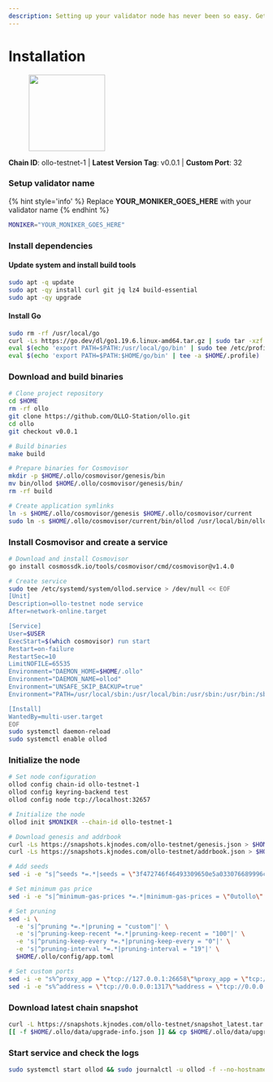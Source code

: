 ```yaml
---
description: Setting up your validator node has never been so easy. Get your validator running in minutes by following step by step instructions.
---
```


# Installation

<figure><img src="https://raw.githubusercontent.com/kj89/testnet_manuals/main/pingpub/logos/ollo.png" width="150" alt=""><figcaption></figcaption></figure>

**Chain ID**: ollo-testnet-1 | **Latest Version Tag**: v0.0.1 | **Custom Port**: 32

### Setup validator name

{% hint style='info' %}
Replace **YOUR_MONIKER_GOES_HERE** with your validator name
{% endhint %}

```bash
MONIKER="YOUR_MONIKER_GOES_HERE"
```

### Install dependencies

#### Update system and install build tools

```bash
sudo apt -q update
sudo apt -qy install curl git jq lz4 build-essential
sudo apt -qy upgrade
```

#### Install Go

```bash
sudo rm -rf /usr/local/go
curl -Ls https://go.dev/dl/go1.19.6.linux-amd64.tar.gz | sudo tar -xzf - -C /usr/local
eval $(echo 'export PATH=$PATH:/usr/local/go/bin' | sudo tee /etc/profile.d/golang.sh)
eval $(echo 'export PATH=$PATH:$HOME/go/bin' | tee -a $HOME/.profile)
```

### Download and build binaries

```bash
# Clone project repository
cd $HOME
rm -rf ollo
git clone https://github.com/OLLO-Station/ollo.git
cd ollo
git checkout v0.0.1

# Build binaries
make build

# Prepare binaries for Cosmovisor
mkdir -p $HOME/.ollo/cosmovisor/genesis/bin
mv bin/ollod $HOME/.ollo/cosmovisor/genesis/bin/
rm -rf build

# Create application symlinks
ln -s $HOME/.ollo/cosmovisor/genesis $HOME/.ollo/cosmovisor/current
sudo ln -s $HOME/.ollo/cosmovisor/current/bin/ollod /usr/local/bin/ollod
```

### Install Cosmovisor and create a service

```bash
# Download and install Cosmovisor
go install cosmossdk.io/tools/cosmovisor/cmd/cosmovisor@v1.4.0

# Create service
sudo tee /etc/systemd/system/ollod.service > /dev/null << EOF
[Unit]
Description=ollo-testnet node service
After=network-online.target

[Service]
User=$USER
ExecStart=$(which cosmovisor) run start
Restart=on-failure
RestartSec=10
LimitNOFILE=65535
Environment="DAEMON_HOME=$HOME/.ollo"
Environment="DAEMON_NAME=ollod"
Environment="UNSAFE_SKIP_BACKUP=true"
Environment="PATH=/usr/local/sbin:/usr/local/bin:/usr/sbin:/usr/bin:/sbin:/bin:/usr/games:/usr/local/games:/snap/bin:$HOME/.ollo/cosmovisor/current/bin"

[Install]
WantedBy=multi-user.target
EOF
sudo systemctl daemon-reload
sudo systemctl enable ollod
```

### Initialize the node

```bash
# Set node configuration
ollod config chain-id ollo-testnet-1
ollod config keyring-backend test
ollod config node tcp://localhost:32657

# Initialize the node
ollod init $MONIKER --chain-id ollo-testnet-1

# Download genesis and addrbook
curl -Ls https://snapshots.kjnodes.com/ollo-testnet/genesis.json > $HOME/.ollo/config/genesis.json
curl -Ls https://snapshots.kjnodes.com/ollo-testnet/addrbook.json > $HOME/.ollo/config/addrbook.json

# Add seeds
sed -i -e "s|^seeds *=.*|seeds = \"3f472746f46493309650e5a033076689996c8881@ollo-testnet.rpc.kjnodes.com:32659\"|" $HOME/.ollo/config/config.toml

# Set minimum gas price
sed -i -e "s|^minimum-gas-prices *=.*|minimum-gas-prices = \"0utollo\"|" $HOME/.ollo/config/app.toml

# Set pruning
sed -i \
  -e 's|^pruning *=.*|pruning = "custom"|' \
  -e 's|^pruning-keep-recent *=.*|pruning-keep-recent = "100"|' \
  -e 's|^pruning-keep-every *=.*|pruning-keep-every = "0"|' \
  -e 's|^pruning-interval *=.*|pruning-interval = "19"|' \
  $HOME/.ollo/config/app.toml

# Set custom ports
sed -i -e "s%^proxy_app = \"tcp://127.0.0.1:26658\"%proxy_app = \"tcp://127.0.0.1:32658\"%; s%^laddr = \"tcp://127.0.0.1:26657\"%laddr = \"tcp://127.0.0.1:32657\"%; s%^pprof_laddr = \"localhost:6060\"%pprof_laddr = \"localhost:32060\"%; s%^laddr = \"tcp://0.0.0.0:26656\"%laddr = \"tcp://0.0.0.0:32656\"%; s%^prometheus_listen_addr = \":26660\"%prometheus_listen_addr = \":32660\"%" $HOME/.ollo/config/config.toml
sed -i -e "s%^address = \"tcp://0.0.0.0:1317\"%address = \"tcp://0.0.0.0:32317\"%; s%^address = \":8080\"%address = \":32080\"%; s%^address = \"0.0.0.0:9090\"%address = \"0.0.0.0:32090\"%; s%^address = \"0.0.0.0:9091\"%address = \"0.0.0.0:32091\"%; s%^address = \"0.0.0.0:8545\"%address = \"0.0.0.0:32545\"%; s%^ws-address = \"0.0.0.0:8546\"%ws-address = \"0.0.0.0:32546\"%" $HOME/.ollo/config/app.toml
```

### Download latest chain snapshot

```bash
curl -L https://snapshots.kjnodes.com/ollo-testnet/snapshot_latest.tar.lz4 | tar -Ilz4 -xf - -C $HOME/.ollo
[[ -f $HOME/.ollo/data/upgrade-info.json ]] && cp $HOME/.ollo/data/upgrade-info.json $HOME/.ollo/cosmovisor/genesis/upgrade-info.json
```

### Start service and check the logs

```bash
sudo systemctl start ollod && sudo journalctl -u ollod -f --no-hostname -o cat
```
